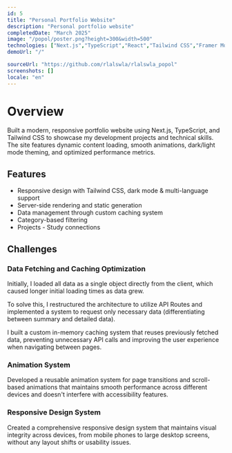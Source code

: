 ```yaml
---
id: 5
title: "Personal Portfolio Website"
description: "Personal portfolio website"
completedDate: "March 2025"
image: "/popol/poster.png?height=300&width=500"
technologies: ["Next.js","TypeScript","React","Tailwind CSS","Framer Motion","Shadcn UI","API Routes","Server Components","Client Components","Memory Caching"]
demoUrl: "/"

sourceUrl: "https://github.com/rlalswla/rlalswla_popol"
screenshots: []
locale: "en"
---
```


# Overview

Built a modern, responsive portfolio website using Next.js, TypeScript, and Tailwind CSS to showcase my development projects and technical skills. The site features dynamic content loading, smooth animations, dark/light mode theming, and optimized performance metrics.

## Features

- Responsive design with Tailwind CSS, dark mode & multi-language support
- Server-side rendering and static generation
- Data management through custom caching system
- Category-based filtering
- Projects - Study connections

## Challenges


### Data Fetching and Caching Optimization

Initially, I loaded all data as a single object directly from the client, which caused longer initial loading times as data grew.

To solve this, I restructured the architecture to utilize API Routes and implemented a system to request only necessary data (differentiating between summary and detailed data).

I built a custom in-memory caching system that reuses previously fetched data, preventing unnecessary API calls and improving the user experience when navigating between pages.


### Animation System

Developed a reusable animation system for page transitions and scroll-based animations that maintains smooth performance across different devices and doesn't interfere with accessibility features.


### Responsive Design System

Created a comprehensive responsive design system that maintains visual integrity across devices, from mobile phones to large desktop screens, without any layout shifts or usability issues.

  